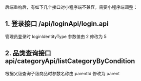 后端重构后，有如下几个接口对小程序端不兼容，需要小程序端调整：

## 1. 登录接口 /api/loginApi/login.api
管理员登录时 loginIdentityType 参数值由 2 修改为 5

## 2. 品类查询接口 api/categoryApi/listCategoryByCondition
根据父级查询子级商品时参数名称由 parentId 修改为 parent
